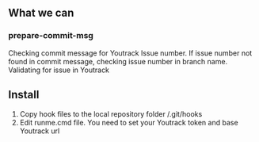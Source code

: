 ## What we can
### prepare-commit-msg
Checking commit message for Youtrack Issue number. 
If issue number not found in commit message, checking issue number in branch name.
Validating for issue in Youtrack

## Install
1. Copy hook files to the local repository folder /.git/hooks 
2. Edit runme.cmd file. You need to set your Youtrack token and base Youtrack url
